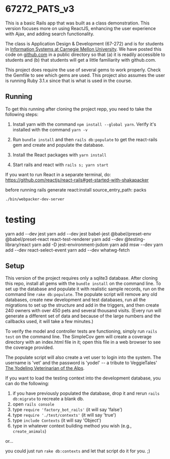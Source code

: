 # 67272_PATS_v3

This is a basic Rails app that was built as a class demonstration. This version focuses more on using ReactJS, enhancing the user experience with Ajax, and adding search functionality.

The class is Application Design & Development (67-272) and is for students in [Information Systems at Carnegie Mellon University](https://67272.cmuis.net). We have posted this code on [github.com](https://github.com/67272-App-Design-Dev) in a public directory so that (a) it is readily accessible to students and (b) that students will get a little familiarity with github.com.

This project does require the use of several gems to work properly. Check the Gemfile to see which gems are used. This project also assumes the user is running Ruby 3.1.x since that is what is used in the course.

## Running

To get this running after cloning the project repp, you need to take the following steps:

1. Install yarn with the command `npm install --global yarn`. Verify it's installed with the command `yarn -v`

2. Run `bundle install` and then `rails db:populate` to get the react-rails gem and create and populate the database.

3. Install the React packages with `yarn install`

4. Start rails and react with `rails s; yarn start`

If you want to run React in a separate terminal, do:
https://github.com/reactjs/react-rails#get-started-with-shakapacker

before running rails generate react:install
source_entry_path: packs

```bash
./bin/webpacker-dev-server
```

# testing

yarn add --dev jest
yarn add --dev jest babel-jest @babel/preset-env @babel/preset-react react-test-renderer
yarn add --dev @testing-library/react
yarn add -D jest-environment-jsdom
yarn add msw --dev
yarn add --dev react-select-event
yarn add --dev whatwg-fetch

## Setup

This version of the project requires only a sqlite3 database. After cloning this repo, install all gems with the `bundle install` on the command line. To set up the database and populate it with realistic sample records, run on the command line `rake db:populate`. The populate script will remove any old databases, create new development and test databases, run all the migrations to set up the structure and add in the triggers, and then create 240 owners with over 450 pets and several thousand visits. (Every run will generate a different set of data and because of the large numbers and the callbacks used, it will take a few minutes.)

To verify the model and controller tests are functioning, simply run `rails test` on the command line. The SimpleCov gem will create a coverage directory with an index.html file in it; open this file in a web browser to see the coverage provided.

The populate script will also create a vet user to login into the system. The username is 'vet' and the password is 'yodel' -- a tribute to VeggieTales' [The Yodeling Veterinarian of the Alps](https://www.youtube.com/watch?v=bUkpE16b56g).

If you want to load the testing context into the development database, you can do the following:

1. if you have previously populated the database, drop it and rerun `rails db:migrate` to recreate a blank db.
1. open `rails console`
1. type `require 'factory_bot_rails'` (it will say 'false')
1. type `require './test/contexts'` (it will say 'true')
1. type `include Contexts` (it will say 'Object')
1. type in whatever context building method you wish (e.g., `create_animals`)

or...

you could just run `rake db:contexts` and let that script do it for you. ;)

